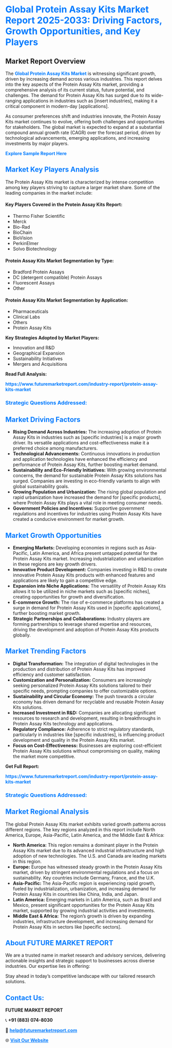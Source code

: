 <h1 style="color: #007BFF;">Global Protein Assay Kits Market Report 2025-2033: Driving Factors, Growth Opportunities, and Key Players</h1>

<section id="overview">
<h2>Market Report Overview</h2>
<p>The <a href="https://www.futuremarketreport.com/industry-report/protein-assay-kits-market" style="color: #007BFF; text-decoration: none;"><strong>Global Protein Assay Kits Market</strong></a> is witnessing significant growth, driven by increasing demand across various industries. This report delves into the key aspects of the Protein Assay Kits market, providing a comprehensive analysis of its current status, future potential, and challenges. The demand for Protein Assay Kits has surged due to its wide-ranging applications in industries such as [insert industries], making it a critical component in modern-day [applications].</p>
<p>As consumer preferences shift and industries innovate, the Protein Assay Kits market continues to evolve, offering both challenges and opportunities for stakeholders. The global market is expected to expand at a substantial compound annual growth rate (CAGR) over the forecast period, driven by technological advancements, emerging applications, and increasing investments by major players.</p>
</section>

<section id="overview">
<p><a href="https://www.futuremarketreport.com/request-sample/reportId=122962" style="color: #007BFF; text-decoration: none;"><strong>Explore Sample Report Here</strong></a></p>
</section>

<section id="key-players">
<h2 style="color: #007BFF;">Market Key Players Analysis</h2>
<p>The Protein Assay Kits market is characterized by intense competition among key players striving to capture a larger market share. Some of the leading companies in the market include:</p>
<h4>Key Players Covered in the Protein Assay Kits Report:</h4>
<ul><li>Thermo Fisher Scientific</li><li>Merck</li><li>Bio-Rad</li><li>BioChain</li><li>BioVision</li><li>PerkinElmer</li><li>Solvo Biotechnology</li></ul>
<h4>Protein Assay Kits Market Segmentation by Type:</h4>
<ul><li>Bradford Protein Assays</li><li>DC (detergent compatible) Protein Assays</li><li>Fluorescent Assays</li><li>Other</li></ul>

<h4>Protein Assay Kits Market Segmentation by Application:</h4>
<ul><li>Pharmaceuticals</li><li>Clinical Labs</li><li>Others</li><li>Protein Assay Kits</li></ul>
<p><strong>Key Strategies Adopted by Market Players:</strong></p>
<ul>
<li>Innovation and R&D</li>
<li>Geographical Expansion</li>
<li>Sustainability Initiatives</li>
<li>Mergers and Acquisitions</li>
</ul>
</section>

<section>
<p><strong>Read Full Analysis: </strong></p><a href="https://www.futuremarketreport.com/industry-report/protein-assay-kits-market" style="color: #007BFF; text-decoration: none;"><strong>https://www.futuremarketreport.com/industry-report/protein-assay-kits-market</strong></a>
<h3 style="color: #007BFF;">Strategic Questions Addressed:</h3>
</section>

<section id="driving-factors">
<h2 style="color: #007BFF;">Market Driving Factors</h2>
<ul>
<li><strong>Rising Demand Across Industries:</strong> The increasing adoption of Protein Assay Kits in industries such as [specific industries] is a major growth driver. Its versatile applications and cost-effectiveness make it a preferred choice among manufacturers.</li>
<li><strong>Technological Advancements:</strong> Continuous innovations in production and application technologies have enhanced the efficiency and performance of Protein Assay Kits, further boosting market demand.</li>
<li><strong>Sustainability and Eco-Friendly Initiatives:</strong> With growing environmental concerns, the demand for sustainable Protein Assay Kits solutions has surged. Companies are investing in eco-friendly variants to align with global sustainability goals.</li>
<li><strong>Growing Population and Urbanization:</strong> The rising global population and rapid urbanization have increased the demand for [specific products], where Protein Assay Kits plays a vital role in meeting consumer needs.</li>
<li><strong>Government Policies and Incentives:</strong> Supportive government regulations and incentives for industries using Protein Assay Kits have created a conducive environment for market growth.</li>
</ul>
</section>

<section id="growth-opportunities">
<h2 style="color: #007BFF;">Market Growth Opportunities</h2>
<ul>
<li><strong>Emerging Markets:</strong> Developing economies in regions such as Asia-Pacific, Latin America, and Africa present untapped potential for the Protein Assay Kits market. Increasing industrialization and urbanization in these regions are key growth drivers.</li>
<li><strong>Innovative Product Development:</strong> Companies investing in R&D to create innovative Protein Assay Kits products with enhanced features and applications are likely to gain a competitive edge.</li>
<li><strong>Expansion into Niche Applications:</strong> The versatility of Protein Assay Kits allows it to be utilized in niche markets such as [specific niches], creating opportunities for growth and diversification.</li>
<li><strong>E-commerce Growth:</strong> The rise of e-commerce platforms has created a surge in demand for Protein Assay Kits used in [specific applications], further boosting market growth.</li>
<li><strong>Strategic Partnerships and Collaborations:</strong> Industry players are forming partnerships to leverage shared expertise and resources, driving the development and adoption of Protein Assay Kits products globally.</li>
</ul>
</section>

<section id="trending-factors">
<h2 style="color: #007BFF;">Market Trending Factors</h2>
<ul>
<li><strong>Digital Transformation:</strong> The integration of digital technologies in the production and distribution of Protein Assay Kits has improved efficiency and customer satisfaction.</li>
<li><strong>Customization and Personalization:</strong> Consumers are increasingly seeking personalized Protein Assay Kits solutions tailored to their specific needs, prompting companies to offer customizable options.</li>
<li><strong>Sustainability and Circular Economy:</strong> The push towards a circular economy has driven demand for recyclable and reusable Protein Assay Kits solutions.</li>
<li><strong>Increased Investment in R&D:</strong> Companies are allocating significant resources to research and development, resulting in breakthroughs in Protein Assay Kits technology and applications.</li>
<li><strong>Regulatory Compliance:</strong> Adherence to strict regulatory standards, particularly in industries like [specific industries], is influencing product development and quality in the Protein Assay Kits market.</li>
<li><strong>Focus on Cost-Effectiveness:</strong> Businesses are exploring cost-efficient Protein Assay Kits solutions without compromising on quality, making the market more competitive.</li>
</ul>
</section>

<section>
<p><strong>Get Full Report: </strong></p><a href="https://www.futuremarketreport.com/industry-report/protein-assay-kits-market" style="color: #007BFF; text-decoration: none;"><strong>https://www.futuremarketreport.com/industry-report/protein-assay-kits-market</strong></a>
<h3 style="color: #007BFF;">Strategic Questions Addressed:</h3>
</section>


<section id="regional-analysis">
<h2 style="color: #007BFF;">Market Regional Analysis</h2>
<p>The global Protein Assay Kits market exhibits varied growth patterns across different regions. The key regions analyzed in this report include North America, Europe, Asia-Pacific, Latin America, and the Middle East & Africa:</p>
<ul>
<li><strong>North America:</strong> This region remains a dominant player in the Protein Assay Kits market due to its advanced industrial infrastructure and high adoption of new technologies. The U.S. and Canada are leading markets in this region.</li>
<li><strong>Europe:</strong> Europe has witnessed steady growth in the Protein Assay Kits market, driven by stringent environmental regulations and a focus on sustainability. Key countries include Germany, France, and the U.K.</li>
<li><strong>Asia-Pacific:</strong> The Asia-Pacific region is experiencing rapid growth, fueled by industrialization, urbanization, and increasing demand for Protein Assay Kits in countries like China, India, and Japan.</li>
<li><strong>Latin America:</strong> Emerging markets in Latin America, such as Brazil and Mexico, present significant opportunities for the Protein Assay Kits market, supported by growing industrial activities and investments.</li>
<li><strong>Middle East & Africa:</strong> The region’s growth is driven by expanding industries, infrastructure development, and increasing demand for Protein Assay Kits in sectors like [specific sectors].</li>
</ul>
</section>

<footer>
<h2 style="color: #007BFF;">About FUTURE MARKET REPORT</h2>
<p>We are a trusted name in market research and advisory services, delivering actionable insights and strategic support to businesses across diverse industries. Our expertise lies in offering:</p>

<p>Stay ahead in today’s competitive landscape with our tailored research solutions.</p>

<h2 style="color: #007BFF;">Contact Us:</h2>
<p><strong>FUTURE MARKET REPORT</strong></p>
<p>📞 <strong>+91 (883) 074-8030</strong></p>
<p>📧 <strong><a href="mailto:help@futuremarketreport.com" style="color: #007BFF;">help@futuremarketreport.com</a></strong></p>
<p>🌐 <strong><a href="https://www.futuremarketreport.com/" style="color: #007BFF;">Visit Our Website</a></strong></p>
</footer>